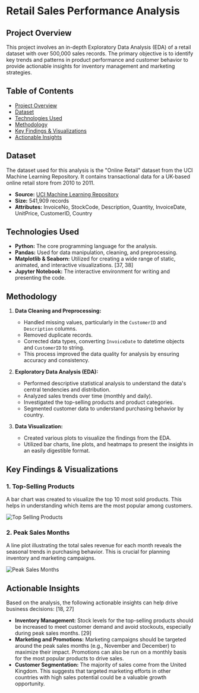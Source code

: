 
# Retail Sales Performance Analysis

## Project Overview

This project involves an in-depth Exploratory Data Analysis (EDA) of a retail dataset with over 500,000 sales records. The primary objective is to identify key trends and patterns in product performance and customer behavior to provide actionable insights for inventory management and marketing strategies.

## Table of Contents

- [Project Overview](#project-overview)
- [Dataset](#dataset)
- [Technologies Used](#technologies-used)
- [Methodology](#methodology)
- [Key Findings & Visualizations](#key-findings--visualizations)
- [Actionable Insights](#actionable-insights)


## Dataset

The dataset used for this analysis is the "Online Retail" dataset from the UCI Machine Learning Repository. It contains transactional data for a UK-based online retail store from 2010 to 2011.

- **Source:** [UCI Machine Learning Repository](https://archive.ics.uci.edu/ml/datasets/online+retail)
- **Size:** 541,909 records
- **Attributes:** InvoiceNo, StockCode, Description, Quantity, InvoiceDate, UnitPrice, CustomerID, Country

## Technologies Used

- **Python:** The core programming language for the analysis.
- **Pandas:** Used for data manipulation, cleaning, and preprocessing.
- **Matplotlib & Seaborn:** Utilized for creating a wide range of static, animated, and interactive visualizations. [37, 38]
- **Jupyter Notebook:** The interactive environment for writing and presenting the code.

## Methodology

1.  **Data Cleaning and Preprocessing:**
    - Handled missing values, particularly in the `CustomerID` and `Description` columns.
    - Removed duplicate records.
    - Corrected data types, converting `InvoiceDate` to datetime objects and `CustomerID` to string.
    - This process improved the data quality for analysis by ensuring accuracy and consistency.

2.  **Exploratory Data Analysis (EDA):**
    - Performed descriptive statistical analysis to understand the data's central tendencies and distribution.
    - Analyzed sales trends over time (monthly and daily).
    - Investigated the top-selling products and product categories.
    - Segmented customer data to understand purchasing behavior by country.

3.  **Data Visualization:**
    - Created various plots to visualize the findings from the EDA.
    - Utilized bar charts, line plots, and heatmaps to present the insights in an easily digestible format.

## Key Findings & Visualizations

### 1. Top-Selling Products

A bar chart was created to visualize the top 10 most sold products. This helps in understanding which items are the most popular among customers.

![Top Selling Products](visualizations/top_selling_products.png)

### 2. Peak Sales Months

A line plot illustrating the total sales revenue for each month reveals the seasonal trends in purchasing behavior. This is crucial for planning inventory and marketing campaigns.

![Peak Sales Months](visualizations/peak_sales_months.png)

## Actionable Insights

Based on the analysis, the following actionable insights can help drive business decisions: [18, 27]

*   **Inventory Management:** Stock levels for the top-selling products should be increased to meet customer demand and avoid stockouts, especially during peak sales months. [29]
*   **Marketing and Promotions:** Marketing campaigns should be targeted around the peak sales months (e.g., November and December) to maximize their impact. Promotions can also be run on a monthly basis for the most popular products to drive sales.
*   **Customer Segmentation:** The majority of sales come from the United Kingdom. This suggests that targeted marketing efforts in other countries with high sales potential could be a valuable growth opportunity.

